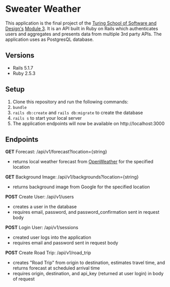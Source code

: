 # Sweater Weather
This application is the final project of the [Turing School of Software and Design's](https://turing.io/) [Module 3](https://backend.turing.io/module3/). It is an API built in Ruby on Rails which authenticates users and aggregates and presents data from multiple 3rd party APIs. The application uses as PostgresQL database.

## Versions
- Rails 5.1.7
- Ruby 2.5.3

## Setup
1. Clone this repository and run the following commands:
  1. `bundle`
  1. `rails db:create` and `rails db:migrate` to create the database
  1. `rails s` to start your local server
  1. The application endpoints will now be available on http://localhost:3000

## Endpoints
**GET** Forecast: /api/v1/forecast?location={string}
  - returns local weather forecast from [OpenWeather](https://openweathermap.org/api) for the specified location
  
**GET** Background Image: /api/v1/backgrounds?location={string}
  - returns background image from Google for the specified location
 
**POST** Create User: /api/v1/users
  - creates a user in the database
  - requires email, password, and password_confirmation sent in request body
  
 **POST** Login User: /api/v1/sessions
   - created user logs into the application
   - requires email and password sent in request body
 
 **POST** Create Road Trip: /api/v1/road_trip
   - creates "Road Trip" from origin to destination, estimates travel time, and returns forecast at scheduled arrival time
   - requires origin, destination, and api_key (returned at user login) in body of request
  
